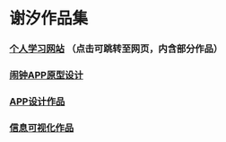 # 谢汐作品集

### [个人学习网站](https://achac.github.io/) （点击可跳转至网页，内含部分作品）
### [闹钟APP原型设计](https://achac.github.io/alarm-clock/) 
### [APP设计作品](https://kayuiii.github.io/APP_team/#g=1&p=%E8%A5%BF%E8%A5%BF%E5%AD%A6%E6%B1%89%E8%AF%AD2_0%E8%AF%B4%E6%98%8E%E4%B9%A6)
### [信息可视化作品](https://achac.github.io/infovis/)

